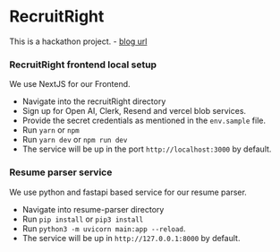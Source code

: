 
# RecruitRight

This is a hackathon project. - [blog url](https://rookiecoderlok.hashnode.dev/revolutionizing-recruitment-an-ai-powered-hackathon-project)


### RecruitRight frontend local setup

We use NextJS for our Frontend. 

- Navigate into the recruitRight directory
- Sign up for Open AI, Clerk, Resend and vercel blob services.
- Provide the secret credentials as mentioned in the `env.sample` file. 
- Run `yarn` or `npm`
- Run `yarn dev` or `npm run dev`
- The service will be up in the port `http://localhost:3000` by default.

### Resume parser service

We use python and fastapi based service for our resume parser. 

- Navigate into resume-parser directory
- Run `pip install` or `pip3 install`
- Run `python3 -m uvicorn main:app --reload`. 
- The service will be up in `http://127.0.0.1:8000` by default.
